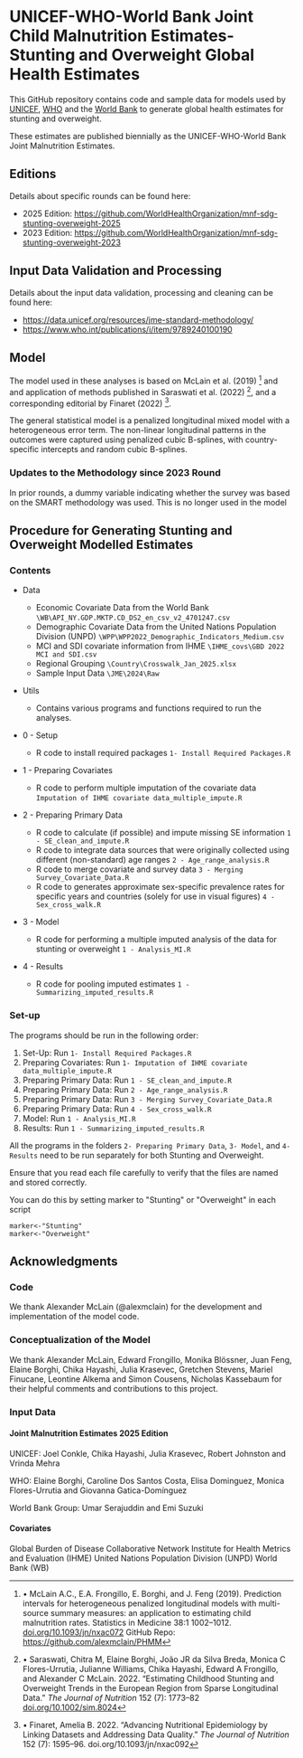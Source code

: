 # UNICEF-WHO-World Bank Joint Child Malnutrition Estimates- Stunting and Overweight Global Health Estimates
This GitHub repository contains code and sample data for models used by [UNICEF](https://data.unicef.org/resources/jme), [WHO](https://www.who.int/teams/nutrition-and-food-safety/monitoring-nutritional-status-and-food-safety-and-events/joint-child-malnutrition-estimates) and the [World Bank](https://datatopics.worldbank.org/child-malnutrition/) to generate global health estimates for stunting and overweight. 

These estimates are published biennially as the UNICEF-WHO-World Bank Joint Malnutrition Estimates. 

## Editions
Details about specific rounds can be found here:
- 2025 Edition: https://github.com/WorldHealthOrganization/mnf-sdg-stunting-overweight-2025
- 2023 Edition: https://github.com/WorldHealthOrganization/mnf-sdg-stunting-overweight-2023

## Input Data Validation and Processing
Details about the input data validation, processing and cleaning can be found here: 
- https://data.unicef.org/resources/jme-standard-methodology/
- https://www.who.int/publications/i/item/9789240100190

## Model
The model used in these analyses is based on McLain et al. (2019) [^1]  and and application of methods published in Saraswati et al. (2022) [^2], and a corresponding editorial by Finaret (2022) [^3].

The general statistical model is a penalized longitudinal mixed model with a heterogeneous error term. 
The non-linear longitudinal patterns in the outcomes were captured using penalized cubic B-splines, with country-specific intercepts and random cubic B-splines. 

### Updates to the Methodology since 2023 Round
In prior rounds, a dummy variable indicating whether the survey was based on the SMART methodology was used. This is no longer used in the model

## Procedure for Generating Stunting and Overweight Modelled Estimates

### Contents

+ Data 
  - Economic Covariate Data from the World Bank `\WB\API_NY.GDP.MKTP.CD_DS2_en_csv_v2_4701247.csv`
  - Demographic Covariate Data from the United Nations Population Division (UNPD) `\WPP\WPP2022_Demographic_Indicators_Medium.csv`
  - MCI and SDI covariate information from IHME `\IHME_covs\GBD 2022 MCI and SDI.csv`
  - Regional Grouping `\Country\Crosswalk_Jan_2025.xlsx`
  - Sample Input Data `\JME\2024\Raw`

+ Utils
  - Contains various programs and functions required to run the analyses.

+ 0 - Setup
  - R code to install required packages `1- Install Required Packages.R`

+ 1 - Preparing Covariates
  - R code to perform multiple imputation of the covariate data   `Imputation of IHME covariate data_multiple_impute.R`

+ 2 - Preparing Primary Data
  - R code to calculate (if possible) and impute missing SE information `1 - SE_clean_and_impute.R`
  - R code to integrate data sources that were originally collected using different (non-standard) age ranges `2 - Age_range_analysis.R`
  - R code to merge covariate and survey data `3 - Merging Survey_Covariate_Data.R`
  - R code to generates approximate sex-specific prevalence rates for specific years and countries (solely for use in visual figures) `4 - Sex_cross_walk.R`

+ 3 - Model
  - R code for performing a multiple imputed analysis of the data for stunting or overweight `1 - Analysis_MI.R`

+ 4 - Results
  - R code for pooling imputed estimates `1 - Summarizing_imputed_results.R`

### Set-up
The programs should be run in the following order:
1. Set-Up: Run `1- Install Required Packages.R`
2. Preparing Covariates: Run `1- Imputation of IHME covariate data_multiple_impute.R`
3. Preparing Primary Data: Run `1 - SE_clean_and_impute.R`
4. Preparing Primary Data: Run `2 - Age_range_analysis.R`
5. Preparing Primary Data: Run `3 - Merging Survey_Covariate_Data.R`
6. Preparing Primary Data: Run `4 - Sex_cross_walk.R`
7. Model: Run `1 - Analysis_MI.R`
8. Results: Run `1 - Summarizing_imputed_results.R`

All the programs in the folders `2- Preparing Primary Data`, `3- Model`, and `4- Results` need to be run separately for both Stunting and Overweight.

Ensure that you read each file carefully to verify that the files are named and stored correctly.

You can do this by setting marker to "Stunting" or "Overweight" in each script
```
marker<-"Stunting" 
marker<-"Overweight"
```

## Acknowledgments

### Code
We thank Alexander McLain (@alexmclain) for the development and implementation of the model code.

### Conceptualization of the Model
We thank Alexander McLain, Edward Frongillo, Monika Blössner, Juan Feng, Elaine Borghi, Chika Hayashi, Julia Krasevec, Gretchen Stevens, Mariel Finucane, Leontine Alkema and Simon Cousens, Nicholas Kassebaum for their helpful comments and contributions to this project. 

### Input Data
#### Joint Malnutrition Estimates 2025 Edition
UNICEF: Joel Conkle, Chika Hayashi, Julia Krasevec, Robert Johnston and Vrinda Mehra

WHO: Elaine Borghi, Caroline Dos Santos Costa, Elisa Dominguez, Monica Flores-Urrutia and Giovanna Gatica-Domínguez

World Bank Group: Umar Serajuddin and Emi Suzuki

#### Covariates
Global Burden of Disease Collaborative Network Institute for Health Metrics and Evaluation (IHME)
United Nations Population Division (UNPD)
World Bank (WB)

[^1]: •	McLain A.C., E.A. Frongillo, E. Borghi, and J. Feng (2019). Prediction intervals for heterogeneous penalized longitudinal models with multi-source summary measures: an application to estimating child malnutrition rates. Statistics in Medicine 38:1 1002–1012. <a href="https://doi.org/10.1093/jn/nxac072">doi.org/10.1093/jn/nxac072</a> GitHub Repo: https://github.com/alexmclain/PHMM
[^2]: •	Saraswati, Chitra M, Elaine Borghi, João JR da Silva Breda, Monica C Flores-Urrutia, Julianne Williams, Chika Hayashi, Edward A Frongillo, and Alexander C McLain. 2022. “Estimating Childhood Stunting and Overweight Trends in the European Region from Sparse Longitudinal Data.” *The Journal of Nutrition* 152 (7): 1773–82 <a href="https://doi.org/10.1002/sim.8024">doi.org/10.1002/sim.8024</a>
[^3]: •	Finaret, Amelia B. 2022. “Advancing Nutritional Epidemiology by Linking Datasets and Addressing Data Quality.” *The Journal of Nutrition* 152 (7): 1595–96. <a  ref="https://doi.org/10.1093/jn/nxac092">doi.org/10.1093/jn/nxac092</a>


